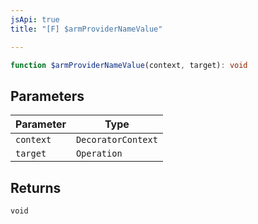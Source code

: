 ```yaml
---
jsApi: true
title: "[F] $armProviderNameValue"

---
```

```ts
function $armProviderNameValue(context, target): void
```

## Parameters

| Parameter | Type |
| ------ | ------ |
| `context` | `DecoratorContext` |
| `target` | `Operation` |

## Returns

`void`
